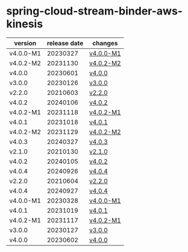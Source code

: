 # spring-cloud-stream-binder-aws-kinesis	


|version|release date|changes|
|---|---|---|
|v4.0.0-M1|20230327|[v4.0.0-M1](./v4.0.0-M1-20230327.md)|
|v4.0.2-M2|20231130|[v4.0.2-M2](./v4.0.2-M2-20231130.md)|
|v4.0.0|20230601|[v4.0.0](./v4.0.0-20230601.md)|
|v3.0.0|20230126|[v3.0.0](./v3.0.0-20230126.md)|
|v2.2.0|20210603|[v2.2.0](./v2.2.0-20210603.md)|
|v4.0.2|20240106|[v4.0.2](./v4.0.2-20240106.md)|
|v4.0.2-M1|20231118|[v4.0.2-M1](./v4.0.2-M1-20231118.md)|
|v4.0.1|20231018|[v4.0.1](./v4.0.1-20231018.md)|
|v4.0.2-M2|20231129|[v4.0.2-M2](./v4.0.2-M2-20231129.md)|
|v4.0.3|20240327|[v4.0.3](./v4.0.3-20240327.md)|
|v2.1.0|20210130|[v2.1.0](./v2.1.0-20210130.md)|
|v4.0.2|20240105|[v4.0.2](./v4.0.2-20240105.md)|
|v4.0.4|20240926|[v4.0.4](./v4.0.4-20240926.md)|
|v2.2.0|20210604|[v2.2.0](./v2.2.0-20210604.md)|
|v4.0.4|20240927|[v4.0.4](./v4.0.4-20240927.md)|
|v4.0.0-M1|20230328|[v4.0.0-M1](./v4.0.0-M1-20230328.md)|
|v4.0.1|20231019|[v4.0.1](./v4.0.1-20231019.md)|
|v4.0.2-M1|20231117|[v4.0.2-M1](./v4.0.2-M1-20231117.md)|
|v3.0.0|20230127|[v3.0.0](./v3.0.0-20230127.md)|
|v4.0.0|20230602|[v4.0.0](./v4.0.0-20230602.md)|
